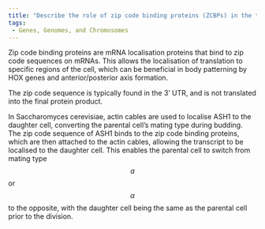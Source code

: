 ```yaml
---
title: "Describe the role of zip code binding proteins (ZCBPs) in the transport of mRNAs within a cell."
tags:
 - Genes, Genomes, and Chromosomes
---
```

Zip code binding proteins are mRNA localisation proteins that bind to zip code sequences on mRNAs. This allows the localisation of translation to specific regions of the cell, which can be beneficial in body patterning by HOX genes and anterior/posterior axis formation. 

The zip code sequence is typically found in the 3’ UTR, and is not translated into the final protein product. 

In Saccharomyces cerevisiae, actin cables are used to localise ASH1 to the daughter cell, converting the parental cell’s mating type during budding. The zip code sequence of ASH1 binds to the zip code binding proteins, which are then attached to the actin cables, allowing the transcript to be localised to the daughter cell. This enables the parental cell to switch from mating type $$a$$ or $$\alpha$$ to the opposite, with the daughter cell being the same as the parental cell prior to the division. 
